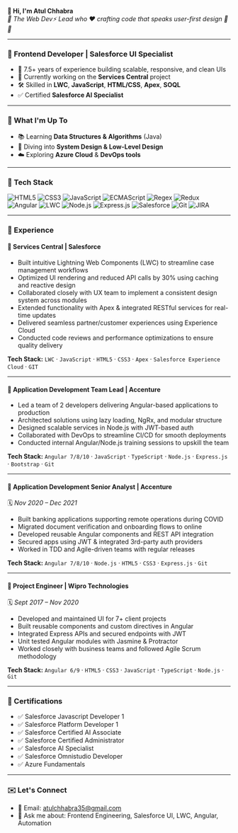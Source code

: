 <p style=
    font-size: 20px;
    align-items: center;
>
  <strong>👋 Hi, I'm Atul Chhabra</strong><br/>
  <em>👋 The Web Dev⚡ Lead who ♥ crafting code that speaks user-first design 🧠💡</em>
</p>

---

### 💼 Frontend Developer | Salesforce UI Specialist

- 🔧 7.5+ years of experience building scalable, responsive, and clean UIs
- 📍 Currently working on the **Services Central** project
- 🛠 Skilled in **LWC**, **JavaScript**, **HTML/CSS**, **Apex**, **SOQL**
- ✅ Certified **Salesforce AI Specialist**

---

### 🚀 What I'm Up To

- 📚 Learning **Data Structures & Algorithms** (Java)
- 🧱 Diving into **System Design & Low-Level Design**
- ☁️ Exploring **Azure Cloud** & **DevOps tools**

---


### 🧰 Tech Stack

![HTML5](https://img.shields.io/badge/HTML5-E34F26?style=for-the-badge&logo=html5&logoColor=white)
![CSS3](https://img.shields.io/badge/CSS3-1572B6?style=for-the-badge&logo=css3&logoColor=white)
![JavaScript](https://img.shields.io/badge/JavaScript-F7DF1E?style=for-the-badge&logo=javascript&logoColor=black)
![ECMAScript](https://img.shields.io/badge/ECMAScript-000000?style=for-the-badge&logo=es6&logoColor=white)
![Regex](https://img.shields.io/badge/Regex-4285F4?style=for-the-badge&logo=regex&logoColor=white)
![Redux](https://img.shields.io/badge/Redux-764ABC?style=for-the-badge&logo=redux&logoColor=white)
![Angular](https://img.shields.io/badge/Angular-DD0031?style=for-the-badge&logo=angular&logoColor=white)
![LWC](https://img.shields.io/badge/LWC-00A1E0?style=for-the-badge&logo=salesforce&logoColor=white)
![Node.js](https://img.shields.io/badge/Node.js-339933?style=for-the-badge&logo=node.js&logoColor=white)
![Express.js](https://img.shields.io/badge/Express.js-000000?style=for-the-badge&logo=express&logoColor=white)
![Salesforce](https://img.shields.io/badge/Salesforce-00A1E0?style=for-the-badge&logo=salesforce&logoColor=white)
![Git](https://img.shields.io/badge/Git-F05032?style=for-the-badge&logo=git&logoColor=white)
![JIRA](https://img.shields.io/badge/JIRA-0052CC?style=for-the-badge&logo=jira&logoColor=white)

---

### 📂 Experience

#### 💼 Services Central | Salesforce  
- Built intuitive Lightning Web Components (LWC) to streamline case management workflows  
- Optimized UI rendering and reduced API calls by 30% using caching and reactive design  
- Collaborated closely with UX team to implement a consistent design system across modules  
- Extended functionality with Apex & integrated RESTful services for real-time updates  
- Delivered seamless partner/customer experiences using Experience Cloud  
- Conducted code reviews and performance optimizations to ensure quality delivery  

**Tech Stack:** `LWC` · `JavaScript` · `HTML5` · `CSS3` · `Apex` · `Salesforce Experience Cloud` · `GIT`

---

#### 💼 Application Development Team Lead | Accenture  
- Led a team of 2 developers delivering Angular-based applications to production  
- Architected solutions using lazy loading, NgRx, and modular structure  
- Designed scalable services in Node.js with JWT-based auth  
- Collaborated with DevOps to streamline CI/CD for smooth deployments  
- Conducted internal Angular/Node.js training sessions to upskill the team  

**Tech Stack:** `Angular 7/8/10` · `JavaScript` · `TypeScript` · `Node.js` · `Express.js` · `Bootstrap` · `Git`

---

#### 💼 Application Development Senior Analyst | Accenture  
🗓️ *Nov 2020 – Dec 2021*

- Built banking applications supporting remote operations during COVID  
- Migrated document verification and onboarding flows to online  
- Developed reusable Angular components and REST API integration  
- Secured apps using JWT & integrated 3rd-party auth providers  
- Worked in TDD and Agile-driven teams with regular releases  

**Tech Stack:** `Angular 7/8/10` · `Node.js` · `HTML5` · `CSS3` · `Express.js` · `Git`

---

#### 💼 Project Engineer | Wipro Technologies  
🗓️ *Sept 2017 – Nov 2020*

- Developed and maintained UI for 7+ client projects  
- Built reusable components and custom directives in Angular  
- Integrated Express APIs and secured endpoints with JWT  
- Unit tested Angular modules with Jasmine & Protractor  
- Worked closely with business teams and followed Agile Scrum methodology  

**Tech Stack:** `Angular 6/9` · `HTML5` · `CSS3` · `JavaScript` · `TypeScript` · `Node.js` · `Git`

---

### 📜 Certifications

- ✅ Salesforce Javascript Developer 1
- ✅ Salesforce Platform Developer 1
- ✅ Salesforce Certified AI Associate
- ✅ Salesforce Certified Administrator
- ✅ Salesforce AI Specialist
- ✅ Salesforce Omnistudio Developer
- ✅ Azure Fundamentals

---

### ✉️ Let's Connect

- 📧 Email: atulchhabra35@gmail.com
- 💬 Ask me about: Frontend Engineering, Salesforce UI, LWC, Angular, Automation  

